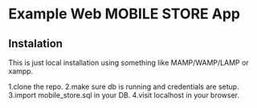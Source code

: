 Example Web MOBILE STORE App
======================

Instalation
-----------

This is just local installation using something like MAMP/WAMP/LAMP or xampp.

1.clone the repo.
2.make sure db is running and credentials are setup.
3.import mobile_store.sql in your DB.
4.visit localhost in your browser.